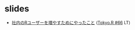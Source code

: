 # slides

- [社内のRユーザーを増やすためにやったこと](https://igjit.github.io/slides/2017/12/r_users/) ([Tokyo.R #66](https://atnd.org/events/92993) LT)

